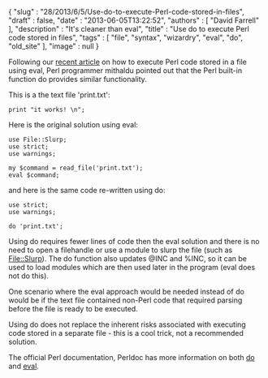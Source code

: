{
   "slug" : "28/2013/6/5/Use-do-to-execute-Perl-code-stored-in-files",
   "draft" : false,
   "date" : "2013-06-05T13:22:52",
   "authors" : [
      "David Farrell"
   ],
   "description" : "It's cleaner than eval",
   "title" : "Use do to execute Perl code stored in files",
   "tags" : [
      "file",
      "syntax",
      "wizardry",
      "eval",
      "do",
      "old_site"
   ],
   "image" : null
}

Following our [recent article](http://perltricks.com/article/26/2013/5/28/Execute-Perl-code-stored-in-a-text-file-with-eval) on how to execute Perl code stored in a file using eval, Perl programmer mithaldu pointed out that the Perl built-in function do provides similar functionality.

This is a the text file 'print.txt':

``` prettyprint
print "it works! \n";
```

Here is the original solution using eval:

``` prettyprint
use File::Slurp;
use strict;
use warnings;

my $command = read_file('print.txt');
eval $command;
```

and here is the same code re-written using do:

``` prettyprint
use strict;
use warnings;

do 'print.txt';
```

Using do requires fewer lines of code then the eval solution and there is no need to open a filehandle or use a module to slurp the file (such as [File::Slurp](https://metacpan.org/module/File::Slurp)). The do function also updates @INC and %INC, so it can be used to load modules which are then used later in the program (eval does not do this).

One scenario where the eval approach would be needed instead of do would be if the text file contained non-Perl code that required parsing before the file is ready to be executed.

Using do does not replace the inherent risks associated with executing code stored in a separate file - this is a cool trick, not a recommended solution.

The official Perl documentation, Perldoc has more information on both [do](http://perldoc.perl.org/functions/do.html) and [eval](http://perldoc.perl.org/functions/eval.html).

